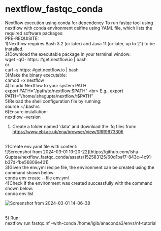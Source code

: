 # nextflow_fastqc_conda
Nextflow execution using conda for dependency
To run fastqc tool using nextflow with conda environment deifine using YAML file,  which lists the required software packages:
<br>
PRE-REQUISITE:
<br>
1)Nextflow requires Bash 3.2 (or later) and Java 11 (or later, up to 21) to be installed.
<br>
2)Download the executable package in your terminal window:
<br>
wget -qO- https: #get.nextflow.io | bash
<br>
or
<br>
curl -s https: #get.nextflow.io | bash
<br>
3)Make the binary executable:
<br>
chmod +x nextflow
<br>
4)To add Nextflow to your system PATH
<br>
export PATH="/path/to/nextflow:$PATH"
<br>
E.g., export PATH="/home/ishagupta/nextflow/:$PATH"
<br>
5)Reload the shell configuration file by running:
<br>
source ~/.bashrc
<br>
6)Ensure installation:
<br>
nextflow -version
<br>
1) Create a folder named 'data' and download the .fq files from: https://www.ebi.ac.uk/ena/browser/view/SRR9873306
<br>
2)Create env.yaml file with content:
<br>
![Screenshot from 2024-03-01 13-20-22](https://github.com/Isha-Guptaa/nextflow_fastqc_conda/assets/152583125/60d1baf7-843c-4c91-b37d-fbe56806e401)
<br>
3)Given the env.yml recipe file, the environment can be created using the command shown below:
<br>
conda env create --file env.yml
<br>
4)Check if the environment was created successfully with the command shown below:
<br>
conda env list
<br>

![Screenshot from 2024-03-01 14-06-38](https://github.com/Isha-Guptaa/nextflow_fastqc_conda/assets/152583125/f2b6dd85-c054-4728-9b43-7b01b81e7de7)

<br>
5) Run:
<br>
nextflow run fastqc.nf -with-conda /home/igib/anaconda3/envs/nf-tutorial
